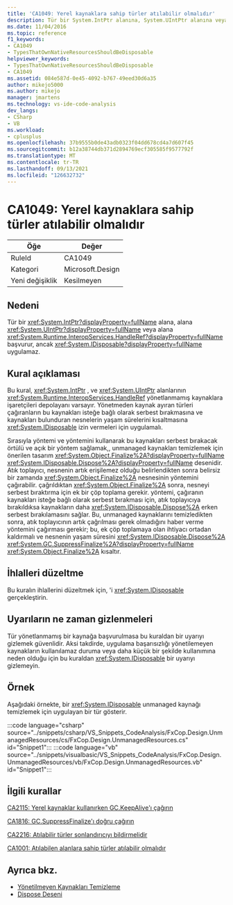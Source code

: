 ```yaml
---
title: 'CA1049: Yerel kaynaklara sahip türler atılabilir olmalıdır'
description: Tür bir System.IntPtr alanına, System.UIntPtr alanına veya bir System.Runtime.InteropServices.HandleRef alanına başvurur, ancak System.IDisposable'ı uygulamaz.
ms.date: 11/04/2016
ms.topic: reference
f1_keywords:
- CA1049
- TypesThatOwnNativeResourcesShouldBeDisposable
helpviewer_keywords:
- TypesThatOwnNativeResourcesShouldBeDisposable
- CA1049
ms.assetid: 084e587d-0e45-4092-b767-49eed30d6a35
author: mikejo5000
ms.author: mikejo
manager: jmartens
ms.technology: vs-ide-code-analysis
dev_langs:
- CSharp
- VB
ms.workload:
- cplusplus
ms.openlocfilehash: 37b9555b0de43adb0323f04dd678cd4a7d607f45
ms.sourcegitcommit: b12a38744db371d2894769ecf305585f9577792f
ms.translationtype: MT
ms.contentlocale: tr-TR
ms.lasthandoff: 09/13/2021
ms.locfileid: "126632732"
---
```

# <a name="ca1049-types-that-own-native-resources-should-be-disposable"></a>CA1049: Yerel kaynaklara sahip türler atılabilir olmalıdır

|Öğe|Değer|
|-|-|
|RuleId|CA1049|
|Kategori|Microsoft.Design|
|Yeni değişiklik|Kesilmeyen|

## <a name="cause"></a>Nedeni

Tür bir <xref:System.IntPtr?displayProperty=fullName> alana, alana <xref:System.UIntPtr?displayProperty=fullName> veya alana <xref:System.Runtime.InteropServices.HandleRef?displayProperty=fullName> başvurur, ancak <xref:System.IDisposable?displayProperty=fullName> uygulamaz.

## <a name="rule-description"></a>Kural açıklaması

Bu kural, <xref:System.IntPtr> , ve <xref:System.UIntPtr> alanlarının <xref:System.Runtime.InteropServices.HandleRef> yönetlanmamış kaynaklara işaretçileri depolayanı varsayır. Yönetmeden kaynak ayıran türleri çağıranların bu kaynakları isteğe bağlı olarak serbest bırakmasına ve kaynakları bulunduran nesnelerin yaşam sürelerini kısaltmasına <xref:System.IDisposable> izin vermeleri için uygulamalı.

Sırasıyla yöntemi ve yöntemini kullanarak bu kaynakları serbest bırakacak örtülü ve açık bir yöntem sağlamak,, unmanaged kaynakları temizlemek için önerilen tasarım <xref:System.Object.Finalize%2A?displayProperty=fullName> <xref:System.IDisposable.Dispose%2A?displayProperty=fullName> desenidir. Atık toplayıcı, nesnenin artık erişilemez olduğu belirlendikten sonra belirsiz bir zamanda <xref:System.Object.Finalize%2A> nesnesinin yöntemini çağırabilir. çağrıldıktan <xref:System.Object.Finalize%2A> sonra, nesneyi serbest bıraktırma için ek bir çöp toplama gerekir. yöntemi, çağıranın kaynakları isteğe bağlı olarak serbest bırakması için, atık toplayıcıya bırakıldıksa kaynakların daha <xref:System.IDisposable.Dispose%2A> erken serbest bırakılamasını sağlar. Bu, unmanaged kaynaklarını temizledikten sonra, atık toplayıcının artık çağrılması gerek olmadığını haber verme yöntemini çağırması gerekir; bu, ek çöp toplamaya olan ihtiyacı ortadan kaldırmalı ve nesnenin yaşam süresini <xref:System.IDisposable.Dispose%2A> <xref:System.GC.SuppressFinalize%2A?displayProperty=fullName> <xref:System.Object.Finalize%2A> kısaltır.

## <a name="how-to-fix-violations"></a>İhlalleri düzeltme
Bu kuralın ihlallerini düzeltmek için, 'i <xref:System.IDisposable> gerçekleştirin.

## <a name="when-to-suppress-warnings"></a>Uyarıların ne zaman gizlenmeleri
Tür yönetlanmamış bir kaynağa başvurulmasa bu kuraldan bir uyarıyı gizlemek güvenlidir. Aksi takdirde, uygulama başarısızlığı yönetilemeyen kaynakların kullanılamaz duruma veya daha küçük bir şekilde kullanımına neden olduğu için bu kuraldan <xref:System.IDisposable> bir uyarıyı gizlemeyin.

## <a name="example"></a>Örnek
Aşağıdaki örnekte, bir <xref:System.IDisposable> unmanaged kaynağı temizlemek için uygulayan bir tür gösterir.

:::code language="csharp" source="../snippets/csharp/VS_Snippets_CodeAnalysis/FxCop.Design.UnmanagedResources/cs/FxCop.Design.UnmanagedResources.cs" id="Snippet1":::
:::code language="vb" source="../snippets/visualbasic/VS_Snippets_CodeAnalysis/FxCop.Design.UnmanagedResources/vb/FxCop.Design.UnmanagedResources.vb" id="Snippet1":::

## <a name="related-rules"></a>İlgili kurallar
[CA2115: Yerel kaynaklar kullanırken GC.KeepAlive'ı çağırın](../code-quality/ca2115.md)

[CA1816: GC.SuppressFinalize'ı doğru çağırın](/dotnet/fundamentals/code-analysis/quality-rules/ca1816)

[CA2216: Atılabilir türler sonlandırıcıyı bildirmelidir](/dotnet/fundamentals/code-analysis/quality-rules/ca2216)

[CA1001: Atılabilen alanlara sahip türler atılabilir olmalıdır](/dotnet/fundamentals/code-analysis/quality-rules/ca1001)

## <a name="see-also"></a>Ayrıca bkz.

- [Yönetilmeyen Kaynakları Temizleme](/dotnet/standard/garbage-collection/unmanaged)
- [Dispose Deseni](/dotnet/standard/design-guidelines/dispose-pattern)
